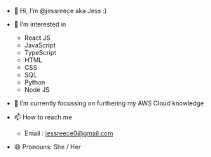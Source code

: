 - 👋 Hi, I’m @jessreece aka Jess :)
  
- 👀 I’m interested in
  - React JS
  - JavaScript
  - TypeScript
  - HTML
  - CSS
  - SQL
  - Python
  - Node JS
    
- 🌱 I’m currently focussing on furthering my AWS Cloud knowledge
  
- 📫 How to reach me 
  - Email : jessreece0@gmail.com
    
- 😄 Pronouns: She / Her
